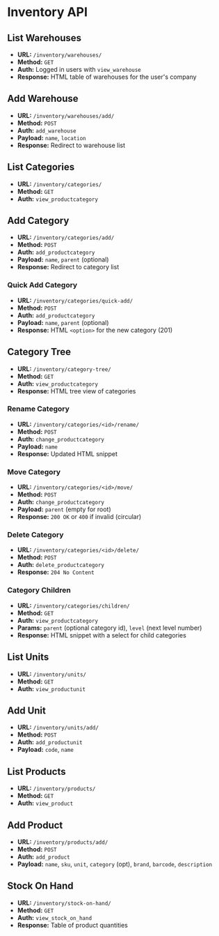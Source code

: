 # Inventory API

## List Warehouses
- **URL:** `/inventory/warehouses/`
- **Method:** `GET`
- **Auth:** Logged in users with `view_warehouse`
- **Response:** HTML table of warehouses for the user's company

## Add Warehouse
- **URL:** `/inventory/warehouses/add/`
- **Method:** `POST`
- **Auth:** `add_warehouse`
- **Payload:** `name`, `location`
- **Response:** Redirect to warehouse list

## List Categories
- **URL:** `/inventory/categories/`
- **Method:** `GET`
- **Auth:** `view_productcategory`

## Add Category
- **URL:** `/inventory/categories/add/`
- **Method:** `POST`
- **Auth:** `add_productcategory`
- **Payload:** `name`, `parent` (optional)
- **Response:** Redirect to category list

### Quick Add Category
- **URL:** `/inventory/categories/quick-add/`
- **Method:** `POST`
- **Auth:** `add_productcategory`
- **Payload:** `name`, `parent` (optional)
- **Response:** HTML `<option>` for the new category (201)

## Category Tree
- **URL:** `/inventory/category-tree/`
- **Method:** `GET`
- **Auth:** `view_productcategory`
- **Response:** HTML tree view of categories

### Rename Category
- **URL:** `/inventory/categories/<id>/rename/`
- **Method:** `POST`
- **Auth:** `change_productcategory`
- **Payload:** `name`
- **Response:** Updated HTML snippet

### Move Category
- **URL:** `/inventory/categories/<id>/move/`
- **Method:** `POST`
- **Auth:** `change_productcategory`
- **Payload:** `parent` (empty for root)
- **Response:** `200 OK` or `400` if invalid (circular)

### Delete Category
- **URL:** `/inventory/categories/<id>/delete/`
- **Method:** `POST`
- **Auth:** `delete_productcategory`
- **Response:** `204 No Content`

### Category Children
- **URL:** `/inventory/categories/children/`
- **Method:** `GET`
- **Auth:** `view_productcategory`
- **Params:** `parent` (optional category id), `level` (next level number)
- **Response:** HTML snippet with a select for child categories

## List Units
- **URL:** `/inventory/units/`
- **Method:** `GET`
- **Auth:** `view_productunit`

## Add Unit
- **URL:** `/inventory/units/add/`
- **Method:** `POST`
- **Auth:** `add_productunit`
- **Payload:** `code`, `name`

## List Products
- **URL:** `/inventory/products/`
- **Method:** `GET`
- **Auth:** `view_product`

## Add Product
- **URL:** `/inventory/products/add/`
- **Method:** `POST`
- **Auth:** `add_product`
- **Payload:** `name`, `sku`, `unit`, `category` (opt), `brand`, `barcode`, `description`

## Stock On Hand
- **URL:** `/inventory/stock-on-hand/`
- **Method:** `GET`
- **Auth:** `view_stock_on_hand`
- **Response:** Table of product quantities
